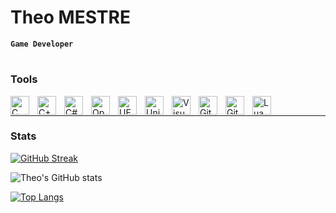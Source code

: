 # Theo MESTRE
**`Game Developer`**

<!--- [![Typing SVG](https://readme-typing-svg.demolab.com?font=Fira+Code&pause=1000&width=435&lines=Digital+Crafting)](https://git.io/typing-svg) --->
#
### Tools
<img align="left" alt="C" width="30px" style="padding-right:10px;" src="https://cdn.jsdelivr.net/gh/devicons/devicon@latest/icons/c/c-plain.svg"/>
<img align="left" alt="C++" width="30px" style="padding-right:10px;" src="https://cdn.jsdelivr.net/gh/devicons/devicon@latest/icons/cplusplus/cplusplus-plain.svg" />
<img align="left" alt="C#" width="30px" style="padding-right:10px;" src="https://cdn.jsdelivr.net/gh/devicons/devicon@latest/icons/csharp/csharp-plain.svg" />
<img align="left" alt="OpenGL" width="30px" style="padding-right:10px;" src="https://cdn.jsdelivr.net/gh/devicons/devicon@latest/icons/opengl/opengl-plain.svg" />
<img align="left" alt="UE" width="30px" style="padding-right:10px;" src="https://cdn.jsdelivr.net/gh/devicons/devicon@latest/icons/unrealengine/unrealengine-original.svg" />
<img align="left" alt="Unity" width="30px" style="padding-right:10px;" src="https://cdn.jsdelivr.net/gh/devicons/devicon@latest/icons/unity/unity-plain.svg" />
<img align="left" alt="VisualStudio" width="30px" style="padding-right:10px;" src="https://cdn.jsdelivr.net/gh/devicons/devicon@latest/icons/visualstudio/visualstudio-plain.svg" />
<img align="left" alt="Git" width="30px" style="padding-right:10px;" src="https://cdn.jsdelivr.net/gh/devicons/devicon@latest/icons/git/git-plain.svg" />
<img align="left" alt="Github" width="30px" style="padding-right:10px;" src="https://cdn.jsdelivr.net/gh/devicons/devicon@latest/icons/github/github-original.svg" />
<img align="left" alt="Lua" width="30px" style="padding-right:10px;" src="https://cdn.jsdelivr.net/gh/devicons/devicon@latest/icons/lua/lua-plain.svg" />
<br />
          
---
### Stats

[![GitHub Streak](https://github-readme-streak-stats-blush-six.vercel.app?user=Theo-Mestre&theme=solarized-light&hide_border=true&card_width=460)](https://git.io/streak-stats)

![Theo's GitHub stats](https://github-readme-stats.vercel.app/api?username=Theo-Mestre&show_icons=true&theme=solarized-light&card_width=460)

[![Top Langs](https://github-readme-stats.vercel.app/api/top-langs/?username=Theo-Mestre&theme=solarized-light)](https://github.com/anuraghazra/github-readme-stats)
